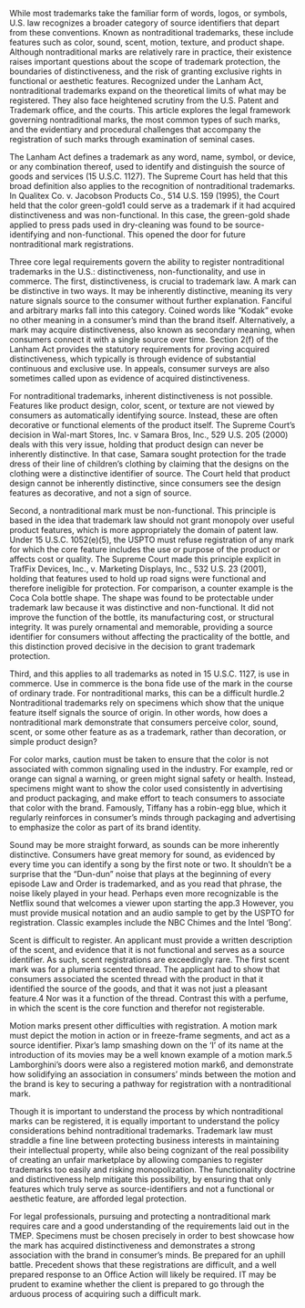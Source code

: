 While most trademarks take the familiar form of words, logos, or symbols, U.S. law recognizes a broader category of source identifiers that depart from these conventions. Known as nontraditional trademarks, these include features such as color, sound, scent, motion, texture, and product shape. Although nontraditional marks are relatively rare in practice, their existence raises important questions about the scope of trademark protection, the boundaries of distinctiveness, and the risk of granting exclusive rights in functional or aesthetic features. Recognized under the Lanham Act, nontraditional trademarks expand on the theoretical limits of what may be registered. They also face heightened scrutiny from the U.S. Patent and Trademark office, and the courts. This article explores the legal framework governing nontraditional marks, the most common types of such marks, and the evidentiary and procedural challenges that accompany the registration of such marks through examination of seminal cases. 


The Lanham Act defines a trademark as any word, name, symbol, or device, or any combination thereof, used to identify and distinguish the source of goods and services (15 U.S.C. 1127). The Supreme Court has held that this broad definition also applies to the recognition of nontraditional trademarks. In Qualitex Co. v. Jacobson Products Co., 514 U.S. 159 (1995), the Court held that the color green-gold1 could serve as a trademark if it had acquired distinctiveness and was non-functional. In this case, the green-gold shade applied to press pads used in dry-cleaning was found to be source-identifying and non-functional. This opened the door for future nontraditional mark registrations.


Three core legal requirements govern the ability to register nontraditional trademarks in the U.S.: distinctiveness, non-functionality, and use in commerce. The first, distinctiveness, is crucial to trademark law. A mark can be distinctive in two ways. It may be inherently distinctive, meaning its very nature signals source to the consumer without further explanation. Fanciful and arbitrary marks fall into this category. Coined words like “Kodak” evoke no other meaning in a consumer’s mind than the brand itself. Alternatively, a mark may acquire distinctiveness, also known as secondary meaning, when consumers connect it with a single source over time. Section 2(f) of the Lanham Act provides the statutory requirements for proving acquired distinctiveness, which typically is through evidence of substantial continuous and exclusive use. In appeals, consumer surveys are also sometimes called upon as evidence of acquired distinctiveness.  


For nontraditional trademarks, inherent distinctiveness is not possible. Features like product design, color, scent, or texture are not viewed by consumers as automatically identifying source. Instead, these are often decorative or functional elements of the product itself. The Supreme Court’s decision in Wal-mart Stores, Inc. v Samara Bros, Inc., 529 U.S. 205 (2000) deals with this very issue, holding that product design can never be inherently distinctive. In that case, Samara sought protection for the trade dress of their line of children’s clothing by claiming that the designs on the clothing were a distinctive identifier of source. The Court held that product design cannot be inherently distinctive, since consumers see the design features as decorative, and not a sign of source.  


Second, a nontraditional mark must be non-functional. This principle is based in the idea that trademark law should not grant monopoly over useful product features, which is more appropriately the domain of patent law. Under 15 U.S.C. 1052(e)(5), the USPTO must refuse registration of any mark for which the core feature includes the use or purpose of the product or affects cost or quality. The Supreme Court made this principle explicit in TrafFix Devices, Inc., v. Marketing Displays, Inc., 532 U.S. 23 (2001), holding that features used to hold up road signs were functional and therefore ineligible for protection. For comparison, a counter example is the Coca Cola bottle shape. The shape was found to be protectable under trademark law because it was distinctive and non-functional. It did not improve the function of the bottle, its manufacturing cost, or structural integrity. It was purely ornamental and memorable, providing a source identifier for consumers without affecting the practicality of the bottle, and this distinction proved decisive in the decision to grant trademark protection. 


Third, and this applies to all trademarks as noted in 15 U.S.C. 1127, is use in commerce. Use in commerce is the bona fide use of the mark in the course of ordinary trade. For nontraditional marks, this can be a difficult hurdle.2 Nontraditional trademarks rely on specimens which show that the unique feature itself signals the source of origin. In other words, how does a nontraditional mark demonstrate that consumers perceive color, sound, scent, or some other feature as as a trademark, rather than decoration, or simple product design?  
	

For color marks, caution must be taken to ensure that the color is not associated with common signaling used in the industry. For example, red or orange can signal a warning, or green might signal safety or health. Instead, specimens might want to show the color used consistently in advertising and product packaging, and make effort to teach consumers to associate that color with the brand. Famously, Tiffany has a robin-egg blue, which it regularly reinforces in consumer’s minds through packaging and advertising to emphasize the color as part of its brand identity.
	

Sound may be more straight forward, as sounds can be more inherently distinctive. Consumers have great memory for sound, as evidenced by every time you can identify a song by the first note or two. It shouldn’t be a surprise that the “Dun-dun” noise that plays at the beginning of every episode Law and Order is trademarked, and as you read that phrase, the noise likely played in your head. Perhaps even more recognizable is the Netflix sound that welcomes a viewer upon starting the app.3 However, you must provide musical notation and an audio sample to get by the USPTO for registration. Classic examples include the NBC Chimes and the Intel ‘Bong’. 
	

Scent is difficult to register. An applicant must provide a written description of the scent, and evidence that it is not functional and serves as a source identifier. As such, scent registrations are exceedingly rare. The first scent mark was for a plumeria scented thread. The applicant had to show that consumers associated the scented thread with the product in that it identified the source of the goods, and that it was not just a pleasant feature.4 Nor was it a function of the thread. Contrast this with a perfume, in which the scent is the core function and therefor not registerable. 
	

Motion marks present other difficulties with registration. A motion mark must depict the motion in action or in freeze-frame segments, and act as a source identifier. Pixar’s lamp smashing down on the ‘I’ of its name at the introduction of its movies may be a well known example of a motion mark.5 Lamborghini’s doors were also a registered motion mark6, and demonstrate how solidifying an association in consumers’ minds between the motion and the brand is key to securing a pathway for registration with a nontraditional mark. 
  

Though it is important to understand the process by which nontraditional marks can be registered, it is equally important to understand the policy considerations behind nontraditional trademarks. Trademark law must straddle a fine line between protecting business interests in maintaining their intellectual property, while also being cognizant of the real possibility of creating an unfair marketplace by allowing companies to register trademarks too easily and risking monopolization. The functionality doctrine and distinctiveness help mitigate this possibility, by ensuring that only features which truly serve as source-identifiers and not a functional or aesthetic feature, are afforded legal protection. 


For legal professionals, pursuing and protecting a nontraditional mark requires care and a good understanding of the requirements laid out in the TMEP. Specimens must be chosen precisely in order to best showcase how the mark has acquired distinctiveness and demonstrates a strong association with the brand in consumer’s minds. Be prepared for an uphill battle. Precedent shows that these registrations are difficult, and a well prepared response to an Office Action will likely be required. IT may be prudent to examine whether the client is prepared to go through the arduous process of acquiring such a difficult mark. 